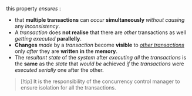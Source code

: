 this property *ensures* :
- that **multiple transactions** can *occur* **simultaneously** *without causing* any *inconsistency*.
- A *transaction* does **not realise** that there are *other* transactions as well *getting executed* **parallelly**.
- **Changes** *made* by a *transaction* become **visible** to *<u>other transactions</u>* only *after* they are **written** **in** the **memory**.
- The *resultant state* of the *system* after *executing all* the *transactions* is the **same** as the *state* that *would be* achieved *if* the *transactions* were *executed serially* one after the other.

>[!tip] It is the responsibility of the concurrency control manager to ensure isolation for all the transactions.

